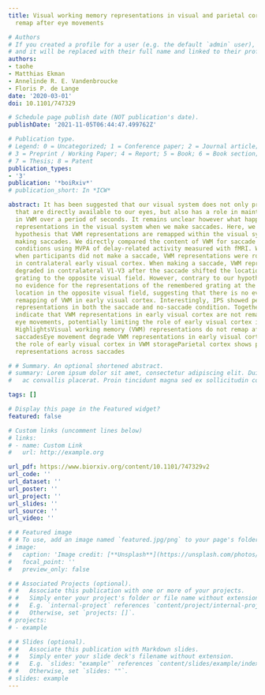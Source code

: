 ```yaml
---
title: Visual working memory representations in visual and parietal cortex do not
  remap after eye movements

# Authors
# If you created a profile for a user (e.g. the default `admin` user), write the username (folder name) here 
# and it will be replaced with their full name and linked to their profile.
authors:
- taohe
- Matthias Ekman
- Annelinde R. E. Vandenbroucke
- Floris P. de Lange
date: '2020-03-01'
doi: 10.1101/747329

# Schedule page publish date (NOT publication's date).
publishDate: '2021-11-05T06:44:47.499762Z'

# Publication type.
# Legend: 0 = Uncategorized; 1 = Conference paper; 2 = Journal article;
# 3 = Preprint / Working Paper; 4 = Report; 5 = Book; 6 = Book section;
# 7 = Thesis; 8 = Patent
publication_types:
- '3'
publication: '*boiRxiv*'
# publication_short: In *ICW*

abstract: It has been suggested that our visual system does not only process stimuli
  that are directly available to our eyes, but also has a role in maintaining information
  in VWM over a period of seconds. It remains unclear however what happens to VWM
  representations in the visual system when we make saccades. Here, we tested the
  hypothesis that VWM representations are remapped within the visual system after
  making saccades. We directly compared the content of VWM for saccade and no-saccade
  conditions using MVPA of delay-related activity measured with fMRI. We found that
  when participants did not make a saccade, VWM representations were robustly present
  in contralateral early visual cortex. When making a saccade, VWM representations
  degraded in contralateral V1-V3 after the saccade shifted the location of the remembered
  grating to the opposite visual field. However, contrary to our hypothesis we found
  no evidence for the representations of the remembered grating at the saccadic target
  location in the opposite visual field, suggesting that there is no evidence for
  remapping of VWM in early visual cortex. Interestingly, IPS showed persistent VWM
  representations in both the saccade and no-saccade condition. Together, our results
  indicate that VWM representations in early visual cortex are not remapped across
  eye movements, potentially limiting the role of early visual cortex in VWM storage.
  HighlightsVisual working memory (VWM) representations do not remap after making
  saccadesEye movement degrade VWM representations in early visual cortex, limiting
  the role of early visual cortex in VWM storageParietal cortex shows persistent VWM
  representations across saccades

# # Summary. An optional shortened abstract.
# summary: Lorem ipsum dolor sit amet, consectetur adipiscing elit. Duis posuere tellus
#   ac convallis placerat. Proin tincidunt magna sed ex sollicitudin condimentum.

tags: []

# Display this page in the Featured widget?
featured: false

# Custom links (uncomment lines below)
# links:
# - name: Custom Link
#   url: http://example.org

url_pdf: https://www.biorxiv.org/content/10.1101/747329v2
url_code: ''
url_dataset: ''
url_poster: ''
url_project: ''
url_slides: ''
url_source: ''
url_video: ''

# # Featured image
# # To use, add an image named `featured.jpg/png` to your page's folder. 
# image:
#   caption: 'Image credit: [**Unsplash**](https://unsplash.com/photos/pLCdAaMFLTE)'
#   focal_point: ''
#   preview_only: false

# # Associated Projects (optional).
# #   Associate this publication with one or more of your projects.
# #   Simply enter your project's folder or file name without extension.
# #   E.g. `internal-project` references `content/project/internal-project/index.md`.
# #   Otherwise, set `projects: []`.
# projects:
# - example

# # Slides (optional).
# #   Associate this publication with Markdown slides.
# #   Simply enter your slide deck's filename without extension.
# #   E.g. `slides: "example"` references `content/slides/example/index.md`.
# #   Otherwise, set `slides: ""`.
# slides: example
---
```


<!-- {{% callout note %}}
Click the *Cite* button above to demo the feature to enable visitors to import publication metadata into their reference management software.
{{% /callout %}}

{{% callout note %}}
Create your slides in Markdown - click the *Slides* button to check out the example.
{{% /callout %}}

Supplementary notes can be added here, including [code, math, and images](https://wowchemy.com/docs/writing-markdown-latex/). -->
